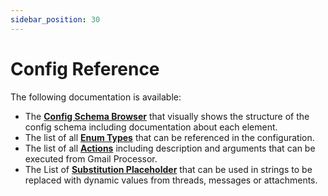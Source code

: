 ```yaml
---
sidebar_position: 30
---
```

# Config Reference

The following documentation is available:

* The **[Config Schema Browser](reference/config-schema.mdx)** that visually shows the structure of the config schema including documentation about each element.
* The list of all **[Enum Types](reference/enum-types.md)** that can be referenced in the configuration.
* The list of all **[Actions](reference/actions.md)** including description and arguments that can be executed from Gmail Processor.
* The List of **[Substitution Placeholder](reference/placeholder.md)** that can be used in strings to be replaced with dynamic values from threads, messages or attachments.
